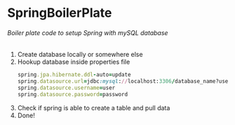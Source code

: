 # SpringBoilerPlate
###### Boiler plate code to setup Spring with mySQL database 
1) Create database locally or somewhere else
2) Hookup database inside properties file
    ```ruby
    spring.jpa.hibernate.ddl-auto=update
    spring.datasource.url=jdbc:mysql://localhost:3306/database_name?useSSL=false
    spring.datasource.username=user
    spring.datasource.password=password
    ```
3) Check if spring is able to create a table and pull data
4) Done!
